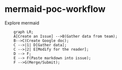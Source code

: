 # mermaid-poc-workflow
Explore mermaid

```mermaid
    graph LR;
    A[Create an Issue] -->B(Gather data from team);
    B-->C(Create Google doc);
    C -->|1| D[Gather data];
    C -->|2| E[Modify for the reader];
    D --> F;
    E --> F(Paste markdown into issue);
    F -->G(Merge/Submit);
```
